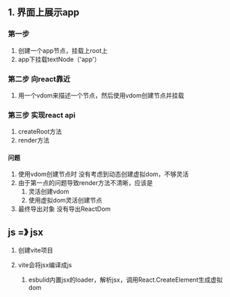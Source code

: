 ## 1. 界面上展示app

### 第一步

1. 创建一个app节点，挂载上root上
2. app下挂载textNode（'app'）


### 第二步 向react靠近
 1. 用一个vdom来描述一个节点，然后使用vdom创建节点并挂载

### 第三步 实现react api

1. createRoot方法
2. render方法
   

#### 问题
1. 使用vdom创建节点时 没有考虑到动态创建虚拟dom，不够灵活
2. 由于第一点的问题导致render方法不清晰，应该是
   1. 灵活创建vdom
   2. 使用虚拟dom灵活创建节点
3. 最终导出对象 没有导出ReactDom


## js =》 jsx

1. 创建vite项目
2. vite会将jsx编译成js

   1. esbulid内置jsx的loader，解析jsx，调用React.CreateElement生成虚拟dom